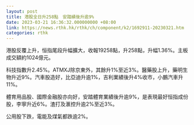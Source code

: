 ```yaml
---
layout: post
title: 港股全日升258點　安踏績後升逾9%
date: 2023-03-21 16:36:32.000000000 +08:00
link: https://news.rthk.hk/rthk/ch/component/k2/1692911-20230321.htm
categories: rthk
---
```


港股反覆上升，恒指尾段升幅擴大，收報19258點，升258點，升幅1.36%。主板成交額約1024億元。

科技指數升2.45%。ATMXJ除京東外，其餘升1%至近3%。醫藥股上升，藥明生物升近9%。汽車股造好，比亞迪升逾1%，吉利業績後升4%收市，小鵬汽車升11%。

體育用品股、國際金融股亦向好，安踏體育業績後升逾9%，是表現最好恒指成份股，李寧升近6%。渣打及滙控升逾2%至近3%。

公用股下跌，電能及煤氣都跌逾2%。

